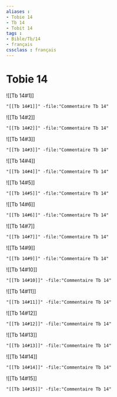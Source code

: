 ```yaml
---
aliases : 
- Tobie 14
- Tb 14
- Tobit 14
tags : 
- Bible/Tb/14
- français
cssclass : français
---
```


# Tobie 14

![[Tb 14#1]]

```query
"[[Tb 14#1]]" -file:"Commentaire Tb 14"
```

![[Tb 14#2]]

```query
"[[Tb 14#2]]" -file:"Commentaire Tb 14"
```

![[Tb 14#3]]

```query
"[[Tb 14#3]]" -file:"Commentaire Tb 14"
```

![[Tb 14#4]]

```query
"[[Tb 14#4]]" -file:"Commentaire Tb 14"
```

![[Tb 14#5]]

```query
"[[Tb 14#5]]" -file:"Commentaire Tb 14"
```

![[Tb 14#6]]

```query
"[[Tb 14#6]]" -file:"Commentaire Tb 14"
```

![[Tb 14#7]]

```query
"[[Tb 14#7]]" -file:"Commentaire Tb 14"
```

![[Tb 14#9]]

```query
"[[Tb 14#9]]" -file:"Commentaire Tb 14"
```

![[Tb 14#10]]

```query
"[[Tb 14#10]]" -file:"Commentaire Tb 14"
```

![[Tb 14#11]]

```query
"[[Tb 14#11]]" -file:"Commentaire Tb 14"
```

![[Tb 14#12]]

```query
"[[Tb 14#12]]" -file:"Commentaire Tb 14"
```

![[Tb 14#13]]

```query
"[[Tb 14#13]]" -file:"Commentaire Tb 14"
```

![[Tb 14#14]]

```query
"[[Tb 14#14]]" -file:"Commentaire Tb 14"
```

![[Tb 14#15]]

```query
"[[Tb 14#15]]" -file:"Commentaire Tb 14"
```


